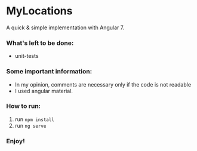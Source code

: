 # MyLocations
A quick & simple implementation with Angular 7. 

### What's left to be done:
- unit-tests 

### Some important information:
- In my opinion, comments are necessary only if the code is not readable
- I used angular material.

### How to run:
1. run `npm install`
2. run `ng serve`

### Enjoy!
